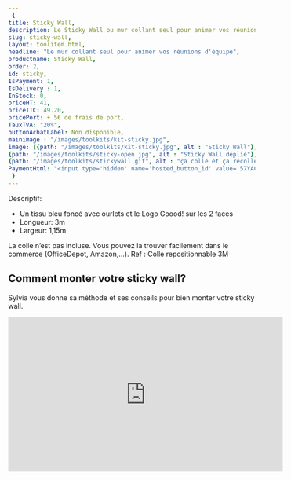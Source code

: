 ```yaml
---
 {
title: Sticky Wall,
description: Le Sticky Wall ou mur collant seul pour animer vos réunions d'équipe,
slug: sticky-wall,
layout: toolitem.html,
headline: "Le mur collant seul pour animer vos réunions d'équipe",
productname: Sticky Wall,
order: 2,
id: sticky,
IsPayment: 1,
IsDelivery : 1,
InStock: 0,
priceHT: 41,
priceTTC: 49.20,
pricePort: + 5€ de frais de port,
TauxTVA: "20%",
buttonAchatLabel: Non disponible, 
mainimage : "/images/toolkits/kit-sticky.jpg",
image: [{path: "/images/toolkits/kit-sticky.jpg", alt : "Sticky Wall"},
{path: "/images/toolkits/sticky-open.jpg", alt : "Sticky Wall déplié"},
{path: "/images/toolkits/stickywall.gif", alt : "ça colle et ça recolle!"}],
PaymentHtml: "<input type='hidden' name='hosted_button_id' value='57YACB2HDM5NY'>",
 }
---
```


Descriptif:

* Un tissu bleu foncé avec ourlets et le Logo Goood! sur les 2 faces
* Longueur: 3m
* Largeur: 1,15m

La colle n’est pas incluse. Vous pouvez la trouver facilement dans le commerce (OfficeDepot, Amazon,...). Ref : Colle repositionnable 3M

## Comment monter votre sticky wall?
 Sylvia vous donne sa méthode et ses conseils pour bien monter votre sticky wall.
<iframe width="560" height="315" src="https://www.youtube.com/embed/sjWhlP04Yes" frameborder="0" allowfullscreen></iframe>